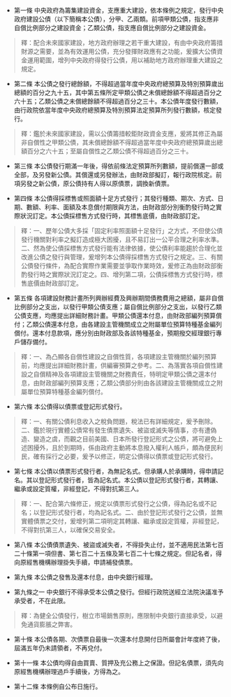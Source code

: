 * 第一條 中央政府為籌集建設資金，支應重大建設，依本條例之規定，發行中央政府建設公債（以下簡稱本公債），分甲、乙兩類。前項甲類公債，指支應非自償比例部分之建設資金；乙類公債，指支應自償比例部分之建設資金。

> 釋：配合未來國家建設，地方政府辦理之若干重大建設，有由中央政府籌措財源之需要，並為有效運用公債，充分發揮財政應有之功能，爰擴大公債資金運用範圍，增列中央政府得發行公債，用以補助地方政府辦理重大建設之規定。

* 第二條 本公債之發行總餘額，不得超過當年度中央政府總預算及特別預算歲出總額的百分之九十五，其中第五條所定甲類公債之未償總餘額不得超過百分之六十五；乙類公債之未償總餘額不得超過百分之三十。本公債年度發行數額，由行政院依當年度中央政府總預算及特別預算法定預算所列發行數額，核定發行。

> 釋：鑑於未來國家建設，需以公債籌措較鉅財政資金支應，爰將其修正為屬非自償性之甲類公債，其未償總餘額不得超過當年度中央政府總預算歲出總額百分之六十五；至屬自償性之乙類公債不得超過百分之三十。

* 第三條 本公債發行期滿一年後，得依前條法定預算所列數額，提前償還一部或全部，及另發新公債。其償還或另發辦法，由財政部擬訂，報行政院核定。前項另發之新公債，原公債持有人得以原債票，調換新債票。

* 第四條 本公債得採標售或照面額十足方式發行；其發行種類、期次、方式、日期、數額、利率、面額及本息償付期限與方法，由財政部分別衡酌發行時之實際狀況訂定。本公債採標售方式發行時，其標售底價，由財政部訂定。

> 釋：一、歷年公債大多採「固定利率照面額十足發行」之方式，不但使公債發行機關對利率之擬訂造成極大困擾，且不易訂出一公平合理之利率水準。二、然為使公債採標售方式發行能有法律依據，使公債利率能趨於合理化並改進公債之發行與管理，爰增列本公債得採標售方式發行之規定。三、有關公債發行條件，為配合實際作業需要並爭取作業時效，爰修正為由財政部衡酌發行時之實際狀況訂定之。四、增列第二項，公債採標售方式發行時，標售底價由財政部訂定。

* 第五條 各項建設財務計畫所列興辦經費及興辦期間債務費用之總額，屬非自償比例部分之支出，以發行甲類公債支應；屬自償比例部分之支出，以發行乙類公債支應，均應提出詳細財務計畫。甲類公債還本付息，由財政部編列預算償付；乙類公債還本付息，由各建設主管機關成立之附屬單位預算特種基金編列償付。還本付息款項，應分別由財政部及各該特種基金，預期撥交經理銀行專戶儲存備付。

> 釋：一、為凸顯各自償性建設之自償性質，各項建設主管機關於編列預算前，均應提出詳細財務計畫，供編審預算之參考。二、為落實各項自償性建設之自償精神及各項建設主管機關之財務責任，特明定甲類公債之還本付息，由財政部編列預算支應；乙類公債部分則由各該建設主管機關成立之附屬單位預算特種基金編列償付。

* 第六條 本公債得以債票或登記形式發行。

> 釋：一、有關公債利息收入之稅負問題，稅法已有詳細規定，爰予刪除。二、鑑於現行實體公債常有發生債票遺失、被盜或滅失等情事，亦有遭偽造、變造之虞，而觀之目前美國、日本所發行登記形式之公債，將可避免上述困擾外，且於到期時，係由政府主動將本息撥入權利人帳戶，頗為便民利民，確有採行之必要，爰予以修正，明定公債得以債票或登記形式發行。

* 第七條 本公債以債票形式發行者，為無記名式。但承購人於承購時，得申請記名。其以登記形式發行者，皆為記名式。本公債以登記形式發行者，其轉讓、繼承或設定質權，非經登記，不得對抗第三人。

> 釋：一、配合第六條修正，規定以債票形式發行之公債，得為記名或不記名；以登記形式發行者，均為記名式。二、由於登記形式發行之公債，並無實體債票之交付，爰增列第二項明定其轉讓、繼承或設定質權，非經登記，不得對抗第三人，以確保交易安全。

* 第八條 本公債債票遺失、被盜或滅失者，不得掛失止付，並不適用民法第七百二十條第一項但書、第七百二十五條及第七百二十七條之規定。但記名者，得向原經售機構辦理掛失手續，申請補發債票。

* 第九條 本公債之發售及還本付息，由中央銀行經理。

* 第九條之一 中央銀行不得承受本公債之發行。但經行政院送經立法院決議准予承受者，不在此限。

> 釋：為健全公債發行，樹立市場銷售原則，應限制中央銀行直接承受，以避免通貨膨脹之弊害。

* 第十條 本公債各期、次債票自最後一次還本付息開付日所屬會計年度終了後，屆滿五年仍未請領者，不再兌付。

* 第十一條 本公債均得自由買賣、質押及充公務上之保證。但記名債票，須先向原經售機構辦理過戶手續後，方得為之。

* 第十二條 本條例自公布日施行。

